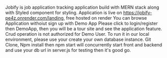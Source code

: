 Jobify is job application tracking application build with MERN stack along with Styled component for styling.
Application is live on https://jobify-pe4z.onrender.com/landing, free hosted on render 
You can browse Application withoiut sign up with Demo App
Please click to login/register then DemoApp, then  you will be a tour site and see the application feature. Crud operation is not authorized for Demo User.
To run it in our local environment, please use your create your own database instance.
Git Clone, Npm install then npm start will concurrently start front and backend and use your db url in server.js for testing then it's good go.
